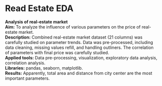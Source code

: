 # Read Estate EDA
**Analysis of real-estate market**  
**Aim:** To analyze the influence of various parameters on the price of real-estate market.  
**Description:** Combined real-estate market dataset (21 columns) was carefully studied on parameter trends. Data was pre-processed, including data cleaning, missing values refill, and handling outliners. The correlation of parameters with final price was carefully studied.  
**Applied tools:** Data pre-processing, visualization, exploratory data analysis, correlation analysis.  
**Libraries:** pandas, seaborn, matplotlib.  
**Results:** Apparently, total area and distance from city center are the most important parameters.  
